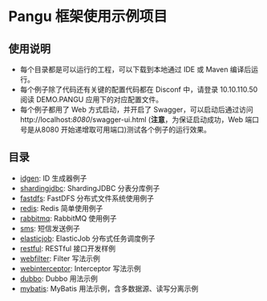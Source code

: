 # Pangu 框架使用示例项目

## 使用说明
 - 每个目录都是可以运行的工程，可以下载到本地通过 IDE 或 Maven 编译后运行。
 - 每个例子除了代码还有关键的配置代码都在 Disconf 中，请登录 10.10.110.50 阅读 DEMO.PANGU 应用下的对应配置文件。
 - 每个例子都用了 Web 方式启动，并开启了 Swagger，可以启动后通过访问 http://localhost:*8080*/swagger-ui.html (**注意**，为保证启动成功，Web 端口号是从8080 开始递增取可用端口)测试各个例子的运行效果。

## 目录

 - [idgen](idgen): ID 生成器例子
 - [shardingjdbc](shardingjdbc): ShardingJDBC 分表分库例子
 - [fastdfs](fastdfs): FastDFS 分布式文件系统使用例子
 - [redis](redis): Redis 简单使用例子
 - [rabbitmq](rabbitmq): RabbitMQ 使用例子
 - [sms](sms): 短信发送例子
 - [elasticjob](elasticjob): ElasticJob 分布式任务调度例子
 - [restful](restful): RESTful 接口开发样例
 - [webfilter](webfilter): Filter 写法示例
 - [webinterceptor](webinterceptor): Interceptor 写法示例
 - [dubbo](dubbo): Dubbo 用法示例
 - [mybatis](mybatis): MyBatis 用法示例，含多数据源、读写分离示例
